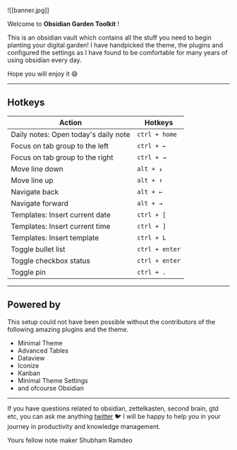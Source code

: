 ![[banner.jpg]]

Welcome to **Obsidian Garden Toolkit** !

This is an obsidian vault which contains all the stuff you need to begin planting your digital garden! I have handpicked the theme, the plugins and configured the settings as I have found to be comfortable for many years of using obsidian every day.

Hope you will enjoy it 😄

---

## Hotkeys

| Action                               | Hotkeys        |
| ------------------------------------ | -------------- |
| Daily notes: Open today's daily note | `ctrl + home`  |
| Focus on tab group to the left       | `ctrl + ←`     |
| Focus on tab group to the right      | `ctrl + →`     |
| Move line down                       | `alt + ↓`      |
| Move line up                         | `alt + ↑`      |
| Navigate back                        | `alt + ←`      |
| Navigate forward                     | `alt + →`      |
| Templates: Insert current date       | `ctrl + [`     |
| Templates: Insert current time       | `ctrl + ]`     |
| Templates: Insert template           | `ctrl + L`     |
| Toggle bullet list                   | `ctrl + enter` |
| Toggle checkbox status               | `ctrl + enter` |
| Toggle pin                           | `ctrl + .`     |

---

## Powered by

This setup could not have been possible without the contributors of the following amazing plugins and the theme.

- Minimal Theme
- Advanced Tables
- Dataview
- Iconize
- Kanban
- Minimal Theme Settings
- and ofcourse Obsidian

---

If you have questions related to obsidian, zettelkasten, second brain, gtd etc, you can ask me anything [twitter](https://twitter.com/ramdeoshubham) 🐦 I will be happy to help you in your journey in productivity and knowledge management.

Yours fellow note maker
Shubham Ramdeo
